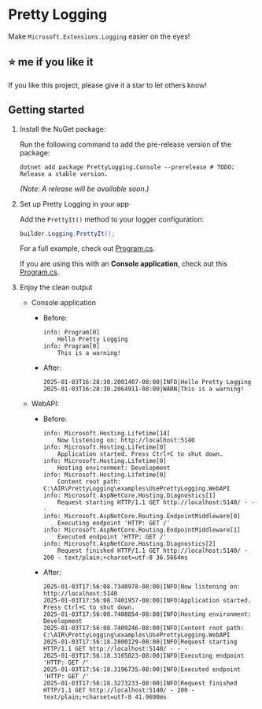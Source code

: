 # Pretty Logging

Make `Microsoft.Extensions.Logging` easier on the eyes!

## ⭐ me if you like it

If you like this project, please give it a star to let others know!

## Getting started

1. Install the NuGet package:

    Run the following command to add the pre-release version of the package:

    ```shell
    dotnet add package PrettyLogging.Console --prerelease # TODO: Release a stable version.
    ```

    _(Note: A release will be available soon.)_

1. Set up Pretty Logging in your app

    Add the `PrettyIt()` method to your logger configuration:

    ```csharp
    builder.Logging.PrettyIt();
    ```

    For a full example, check out [Program.cs](./examples/UsePrettyLogging.WebAPI/Program.cs).

    If you are using this with an **Console application**, check out this [Program.cs](examples/UsePrettyLogging.Console/Program.cs).

1. Enjoy the clean output

    * Console application
        * Before:

            ```log
            info: Program[0]
                Hello Pretty Logging
            info: Program[0]
                This is a warning!
            ```

        * After:

            ```log
            2025-01-03T16:28:30.2001407-08:00|INFO|Hello Pretty Logging
            2025-01-03T16:28:30.2064911-08:00|WARN|This is a warning!
            ```

    * WebAPI:
        * Before:

            ```log
            info: Microsoft.Hosting.Lifetime[14]
                Now listening on: http://localhost:5140
            info: Microsoft.Hosting.Lifetime[0]
                Application started. Press Ctrl+C to shut down.
            info: Microsoft.Hosting.Lifetime[0]
                Hosting environment: Development
            info: Microsoft.Hosting.Lifetime[0]
                Content root path: C:\AIR\PrettyLogging\examples\UsePrettyLogging.WebAPI
            info: Microsoft.AspNetCore.Hosting.Diagnostics[1]
                Request starting HTTP/1.1 GET http://localhost:5140/ - - -
            info: Microsoft.AspNetCore.Routing.EndpointMiddleware[0]
                Executing endpoint 'HTTP: GET /'
            info: Microsoft.AspNetCore.Routing.EndpointMiddleware[1]
                Executed endpoint 'HTTP: GET /'
            info: Microsoft.AspNetCore.Hosting.Diagnostics[2]
                Request finished HTTP/1.1 GET http://localhost:5140/ - 200 - text/plain;+charset=utf-8 36.5664ms
            ```

        * After:

            ```log
            2025-01-03T17:56:08.7340978-08:00|INFO|Now listening on: http://localhost:5140
            2025-01-03T17:56:08.7401957-08:00|INFO|Application started. Press Ctrl+C to shut down.
            2025-01-03T17:56:08.7408854-08:00|INFO|Hosting environment: Development
            2025-01-03T17:56:08.7409246-08:00|INFO|Content root path: C:\AIR\PrettyLogging\examples\UsePrettyLogging.WebAPI
            2025-01-03T17:56:18.2800129-08:00|INFO|Request starting HTTP/1.1 GET http://localhost:5140/ - - -
            2025-01-03T17:56:18.3165023-08:00|INFO|Executing endpoint 'HTTP: GET /'
            2025-01-03T17:56:18.3196735-08:00|INFO|Executed endpoint 'HTTP: GET /'
            2025-01-03T17:56:18.3273233-08:00|INFO|Request finished HTTP/1.1 GET http://localhost:5140/ - 200 - text/plain;+charset=utf-8 41.9690ms
            ```
